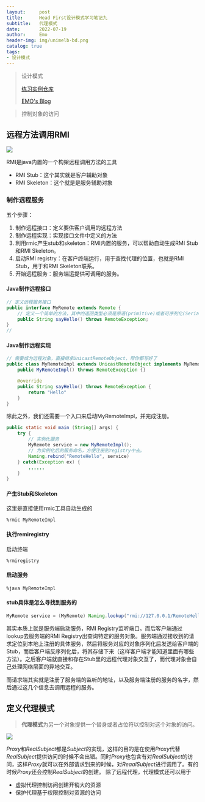 ```yaml
---
layout:     post
title:      Head First设计模式学习笔记九
subtitle:   代理模式
date:       2022-07-19
author:     Emo
header-img: img/unimelb-bd.png
catalog: true
tags:
- 设计模式
---
```


> 设计模式
> 
> [练习实例仓库](https://github.com/EMOSAMA/DesignPatternTry)
> 
> [EMO's Blog](https://emosama.github.io/)
> 

> 控制对象的访问

## 远程方法调用RMI

<img src="{{site.url}}/img/2022-07-18-代理模式/1.png">

RMI是java内置的一个构架远程调用方法的工具
- RMI Stub：这个其实就是客户辅助对象
- RMI Skeleton：这个就是是服务辅助对象

### 制作远程服务
五个步骤：
1. 制作远程接口：定义要供客户调用的远程方法
2. 制作远程实现：实现接口文件中定义的方法
3. 利用rmic产生stub和skeleton：RMI内置的服务，可以帮助自动生成RMI Stub和RMI Skeleton。
4. 启动RMI registry：在客户终端运行，用于查找代理的位置，也就是RMI Stub，用于和RMI Skeleton联系。
5. 开始远程服务：服务端运提供可调用的服务。

#### Java制作远程接口

```java
// 定义远程服务接口
public interface MyRemote extends Remote {
    // 定义一个简单的方法，其中的返回类型必须是原语(primitive)或者可序列化(Serializable)的类型，因为返回值需要打包在网络中传输。
    public String sayHello() throws RemoteException;
}
//
```

#### Java制作远程实现

```java
// 需要成为远程对象，直接继承UnicastRemoteObject，帮你都写好了
public class MyRemoteImpl extends UnicastRemoteObject implements MyRemote {
    public MyRemoteImpl() throws RemoteException {}

    @override
    public String sayHello() throws RemoteException {
        return "Hello"
    }
}
```
除此之外，我们还需要一个入口来启动MyRemoteImpl，并完成注册。
```java
public static void main (String[] args) {
    try {
        // 实例化服务
        MyRemote service = new MyRemoteImpl();
        // 为实例化后的服务命名，方便注册到registry中去。
        Naming.rebind("RemoteHello", service)
    } catch(Exception ex) {
        ......
    }
}
```

#### 产生Stub和Skeleton

这里是直接使用rmic工具自动生成的
```shell
%rmic MyRemoteImpl
```

#### 执行remiregistry

启动终端
```shell
%rmiregistry
```

#### 启动服务

```shell
%java MyRemoteImpl
```

#### stub具体是怎么寻找到服务的

```java
MyRemote service = (MyRemote) Naming.lookup("rmi://127.0.0.1/RemoteHello")
```
其实本质上就是服务端启动服务，RMI Registry监听端口。而后客户端通过lookup去服务端的RMI Registry出查询特定的服务对象。服务端通过接收到的请求定位到本地上注册的具体服务，然后将服务对应的对象序列化后发送给客户端的Stub，而后客户端反序列化后，将其存储下来（这样客户端才能知道里面有哪些方法）。之后客户端就直接和存在Stub里的远程代理对象交互了，而代理对象会自己处理网络层面的异地交互。

而请求端其实就是注册了服务端的监听的地址，以及服务端注册的服务的名字，然后通过这几个信息去调用远程的服务。

## 定义代理模式

> **代理模式**为另一个对象提供一个替身或者占位符以控制对这个对象的访问。

<img src="{{site.url}}/img/2022-07-18-代理模式/2.png">

*Proxy*和*RealSubject*都是*Subject*的实现，这样的目的是在使用*Proxy*代替*RealSubject*提供访问的时候不会出错。同时*Proxy*也包含有对*RealSubject*的访问，这样*Proxy*就可以在外部请求到来的时候，对*ReaalSubject*进行调用了。有的时候*Proxy*还会控制*RealSubject*的创建。
除了远程代理，代理模式还可以用于
- 虚拟代理控制访问创建开销大的资源
- 保护代理基于权限控制对资源的访问
